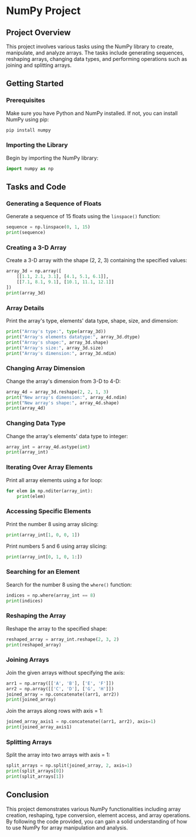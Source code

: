 # NumPy Project

## Project Overview

This project involves various tasks using the NumPy library to create, manipulate, and analyze arrays. The tasks include generating sequences, reshaping arrays, changing data types, and performing operations such as joining and splitting arrays.

## Getting Started

### Prerequisites

Make sure you have Python and NumPy installed. If not, you can install NumPy using pip:
```sh
pip install numpy
```

### Importing the Library

Begin by importing the NumPy library:
```python
import numpy as np
```

## Tasks and Code

### Generating a Sequence of Floats
Generate a sequence of 15 floats using the `linspace()` function:
```python
sequence = np.linspace(0, 1, 15)
print(sequence)
```

### Creating a 3-D Array
Create a 3-D array with the shape (2, 2, 3) containing the specified values:
```python
array_3d = np.array([
    [[1.1, 2.1, 3.1], [4.1, 5.1, 6.1]],
    [[7.1, 8.1, 9.1], [10.1, 11.1, 12.1]]
])
print(array_3d)
```

### Array Details
Print the array's type, elements' data type, shape, size, and dimension:
```python
print("Array's type:", type(array_3d))
print("Array's elements datatype:", array_3d.dtype)
print("Array's shape:", array_3d.shape)
print("Array's size:", array_3d.size)
print("Array's dimension:", array_3d.ndim)
```

### Changing Array Dimension
Change the array's dimension from 3-D to 4-D:
```python
array_4d = array_3d.reshape(2, 2, 1, 3)
print("New array's dimension:", array_4d.ndim)
print("New array's shape:", array_4d.shape)
print(array_4d)
```

### Changing Data Type
Change the array's elements' data type to integer:
```python
array_int = array_4d.astype(int)
print(array_int)
```

### Iterating Over Array Elements
Print all array elements using a for loop:
```python
for elem in np.nditer(array_int):
    print(elem)
```

### Accessing Specific Elements
Print the number 8 using array slicing:
```python
print(array_int[1, 0, 0, 1])
```

Print numbers 5 and 6 using array slicing:
```python
print(array_int[0, 1, 0, 1:])
```

### Searching for an Element
Search for the number 8 using the `where()` function:
```python
indices = np.where(array_int == 8)
print(indices)
```

### Reshaping the Array
Reshape the array to the specified shape:
```python
reshaped_array = array_int.reshape(2, 3, 2)
print(reshaped_array)
```

### Joining Arrays
Join the given arrays without specifying the axis:
```python
arr1 = np.array([['A', 'B'], ['E', 'F']])
arr2 = np.array([['C', 'D'], ['G', 'H']])
joined_array = np.concatenate((arr1, arr2))
print(joined_array)
```

Join the arrays along rows with axis = 1:
```python
joined_array_axis1 = np.concatenate((arr1, arr2), axis=1)
print(joined_array_axis1)
```

### Splitting Arrays
Split the array into two arrays with axis = 1:
```python
split_arrays = np.split(joined_array, 2, axis=1)
print(split_arrays[0])
print(split_arrays[1])
```

## Conclusion

This project demonstrates various NumPy functionalities including array creation, reshaping, type conversion, element access, and array operations. By following the code provided, you can gain a solid understanding of how to use NumPy for array manipulation and analysis.
